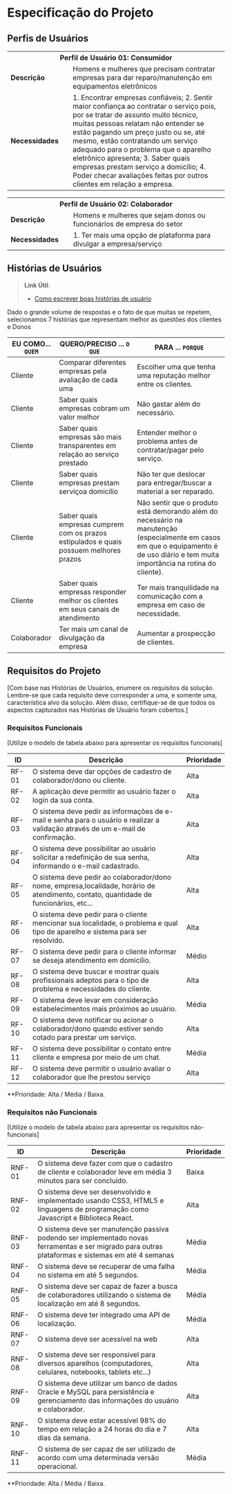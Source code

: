 # Especificação do Projeto

## Perfis de Usuários

<table>
<tbody>
<tr align=center>
<th colspan="2">Perfil de Usuário 01: Consumidor </th>
</tr>
<tr>
<td width="150px"><b>Descrição</b></td>
<td width="600px">Homens e mulheres que precisam contratar empresas para dar 
reparo/manutenção em equipamentos eletrônicos</td>
</tr>
<tr>
<td><b>Necessidades</b></td>
<td>1. Encontrar empresas confiáveis;
2. Sentir maior confiança ao contratar o serviço pois, por se tratar de 
assunto muito técnico, muitas pessoas relatam não entender se 
estão pagando um preço justo ou se, até mesmo, estão 
contratando um serviço adequado para o problema que o aparelho 
eletrônico apresenta;
3. Saber quais empresas prestam serviço a domicílio;
4. Poder checar avaliações feitas por outros clientes em relação a 
empresa.</td>
</tr>
</tbody>
  
</table>
<table>
<tbody>
<tr align=center>
<th colspan="2">Perfil de Usuário 02: Colaborador</th>
</tr>
<tr>
<td width="150px"><b>Descrição</b></td>
<td width="600px">Homens e mulheres que sejam donos ou funcionários de empresa do setor</td>
</tr>
<tr>
<td><b>Necessidades</b></td>
<td>1. Ter mais uma opção de plataforma para divulgar a 
empresa/serviço</td>
</tr>
</tbody>
</table>



## Histórias de Usuários


> **Link Útil**:
> - [Como escrever boas histórias de usuário](https://medium.com/vertice/como-escrever-boas-users-stories-hist%C3%B3rias-de-usu%C3%A1rios-b29c75043fac)

Dado o grande volume de respostas e o fato de que muitas se repetem, selecionamos 7
histórias que representam melhor as questões dos clientes e Donos

|EU COMO... `QUEM`   | QUERO/PRECISO ... `O QUE` |PARA ... `PORQUE`|
|--------------------|------------------------------------|------------------------------------------------------------------------------------------------------------------------------------------|
| Cliente| Comparar diferentes empresas pela avaliação de cada uma   |Escolher uma que tenha uma reputação melhor entre os clientes.|
| Cliente |Saber quais empresas cobram um valor melhor|Não gastar além do necessário.|
| Cliente |Saber quais empresas são mais transparentes em relação ao serviço prestado|Entender melhor o problema antes de contratar/pagar pelo serviço.|
| Cliente |Saber quais empresas prestam serviçoa domicílio|Não ter que deslocar para entregar/buscar a material a ser reparado.|
| Cliente |Saber quais empresas cumprem com os prazos estipulados e quais possuem melhores prazos|Não sentir que o produto está demorando além do necessário na manutenção (especialmente em casos em que o equipamento é de uso diário e tem muita importância na rotina do cliente).|
| Cliente |Saber quais empresas responder melhor os clientes em seus canais de atendimento|Ter mais tranquilidade na comunicação com a empresa em caso de necessidade.|
| Colaborador |Ter mais um canal de divulgação da empresa|Aumentar a prospecção de clientes.|

## Requisitos do Projeto

[Com base nas Histórias de Usuários, enumere os requisitos da solução. Lembre-se que cada requisito deve corresponder a uma, e somente uma, característica alvo da solução. Além disso, certifique-se de que todos os aspectos capturados nas Histórias de Usuário foram cobertos.]

### Requisitos Funcionais

[Utilize o modelo de tabela abaixo para apresentar os requisitos funcionais]

|ID    | Descrição                | Prioridade |
|-------|---------------------------------|----|
| RF-01 |O sistema deve dar opções de cadastro de colaborador/dono ou cliente.|Alta| 
|RF-02| A aplicação deve permitir ao usuário fazer o login da sua conta.   | Alta | 
|RF-03 |O sistema deve pedir as informações de e-mail e senha para o usuário e realizar a validação através de um e-mail de confirmação.|Alta| 
|RF-04 |O sistema deve possibilitar ao usuário solicitar a redefinição de sua senha, informando o e-mail cadastrado.|Alta| 
|RF-05 |O sistema deve pedir ao colaborador/dono nome, empresa,localidade, horário de atendimento, contato, quantidade de funcionários, etc...|Alta| 
|RF-06 |O sistema deve pedir para o cliente mencionar sua localidade, o problema e qual tipo de aparelho e sistema para ser resolvido.|Alta| 
|RF-07 | O sistema deve pedir para o cliente informar se deseja atendimento em domicílio.|Médio| 
|RF-08 |O sistema deve buscar e mostrar quais profissionais adeptos para o tipo de problema e necessidades do cliente.|Alta| 
|RF-09 |O sistema deve levar em consideração estabelecimentos mais próximos ao usuário.|Média| 
|RF-10 |O sistema deve notificar ou acionar o colaborador/dono quando estiver sendo cotado para prestar um serviço.|Alta|
|RF-11 | O sistema deve possibilitar o contato entre cliente e empresa por meio de um chat.|Média|
|RF-12 |O sistema deve permitir o usuário avaliar o colaborador que lhe prestou serviço|Alta|
 
**Prioridade: Alta / Média / Baixa. 

### Requisitos não Funcionais

[Utilize o modelo de tabela abaixo para apresentar os requisitos não-funcionais]

|ID      | Descrição               |Prioridade |
|--------|-------------------------|----|
| RNF-01 |O sistema deve fazer com que o cadastro de cliente e colaborador leve em média 3 minutos para ser concluído.|Baixa| 
| RNF-02 |O sistema deve ser desenvolvido e implementado usando CSS3, HTML5 e linguagens de programação como Javascript e Biblioteca React.|Alta| 
| RNF-03 |O sistema deve ser manutenção passiva podendo ser implementado novas ferramentas e ser migrado para outras plataformas e sistemas em até 4 semanas|Média| 
| RNF-04 |O sistema deve se recuperar de uma falha no sistema em até 5 segundos.|Média| 
| RNF-05 |O sistema deve ser capaz de fazer a busca de colaboradores utilizando o sistema de localização em até 8 segundos.|Média| 
| RNF-06 |O sistema deve ter integrado uma API de localização.|Média| 
| RNF-07 |O sistema deve ser acessível na web|Alta  | 
| RNF-08 |O sistema deve ser responsivel para diversos aparelhos (computadores, celulares, notebooks, tablets etc...)|Alta| 
| RNF-09 |O sistema deve utilizar um banco de dados Oracle e MySQL para persistência e gerenciamento das informações do usuário e colaborador.|Alta| 
| RNF-10 |O sistema deve estar acessível 98% do tempo em relação a 24 horas do dia e 7 dias da semana.|Alta| 
| RNF-11 |O sistema de ser capaz de ser utilizado de acordo com uma determinada versão operacional.|Média| 

**Prioridade: Alta / Média / Baixa. 

